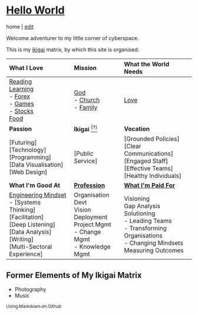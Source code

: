# [Hello World](https://alwinwoo.github.io/)
home | [edit](https://github.com/alwinwoo/alwinwoo.github.io/edit/master/index.md)

Welcome adventurer to my little corner of cyberspace.

This is my [ikigai][ikigai] matrix, by which this site is organised:

What I Love             | Mission                                 | What the World Needs
:---                    | :---                                    | :---
[Reading][]<br>[Learning][]<br>- [Forex][]<br>- [Games][]<br>- [Stocks][]<br>[Food][]<br> | [God][]<br>- [Church][]<br>- [Family][]<br> | [Love][]<br>
**Passion**             | **Ikigai** [<sup>(?)</sup>][ikigai]     | **Vocation**
[Futuring]<br>[Technology]<br>[Programming]<br>[Data Visualisation]<br>[Web Design] | [Public Service]<br> | [Grounded Policies]<br>[Clear Communications]<br>[Engaged Staff]<br>[Effective Teams]<br>[Healthy Individuals]
**What I'm Good At**    | **[Profession][linked]** | **[What I'm Paid For][linked]**
[Engineering Mindset][eng]<br>- [Systems Thinking]<br>[Facilitation]<br>[Deep Listening]<br>[Data Analysis]<br>[Writing]<br>[Multi-Sectoral Experience]<br> | Organisation Devt<br>Vision Deployment<br>Project Mgmt<br>- Change Mgmt<br>- Knowledge Mgmt | Visioning<br>Gap Analysis<br>Solutioning<br>- Leading Teams<br>- Transforming Organisations<br>- Changing Mindsets<br>Measuring Outcomes<br>

## Former Elements of My Ikigai Matrix
- Photography
- Music

[<sub>Using Markdown on Github</sub>][GH]

[GH]:       https://alwinwoo.github.io/pages/github.html            "GitHub and Markdown"
[reading]:  https://alwinwoo.github.io/pages/reading.html           "Reading"
[learning]: https://alwinwoo.github.io/pages/learning.html          "Learning"
[forex]:    https://alwinwoo.github.io/pages/forex.html             "Forex"
[games]:    https://alwinwoo.github.io/pages/games.html             "Games"
[stocks]:   https://alwinwoo.github.io/stocks.html                  "Stocks"
[food]:     https://alwinwoo.github.io/pages/food.html              "Food"
[god]:     https://alwinwoo.github.io/pages/god.html                "God"
[church]:     https://alwinwoo.github.io/pages/church.html          "Church"
[family]:     https://alwinwoo.github.io/pages/family.html          "Family"
[love]:     https://alwinwoo.github.io/pages/love.html              "Love"

[ikigai]:   https://alwinwoo.github.io/pages/ikigai.html            "Ikigai"

[eng]:      https://alwinwoo.github.io/pages/engineering.html       "Engineering Mindset"

[linked]:   https://sg.linkedin.com/in/alwinwoo                     "My LinkedIn Account"
